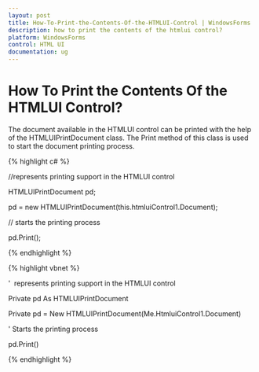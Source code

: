 ```yaml
---
layout: post
title: How-To-Print-the-Contents-Of-the-HTMLUI-Control | WindowsForms | Syncfusion
description: how to print the contents of the htmlui control?
platform: WindowsForms
control: HTML UI
documentation: ug
---
```


# How To Print the Contents Of the HTMLUI Control?

The document available in the HTMLUI control can be printed with the help of the HTMLUIPrintDocument class. The Print method of this class is used to start the document printing process.



{% highlight c# %}



//represents printing support in the HTMLUI control

HTMLUIPrintDocument pd;

pd = new HTMLUIPrintDocument(this.htmluiControl1.Document);



// starts the printing process 

pd.Print();

{% endhighlight %}

{% highlight vbnet %}



'  represents printing support in the HTMLUI control

Private pd As HTMLUIPrintDocument

Private pd = New HTMLUIPrintDocument(Me.HtmluiControl1.Document)



'  Starts the printing process

pd.Print()

{% endhighlight %}



